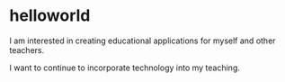 # helloworld
I am interested in creating educational applications for myself and other teachers.

I want to continue to incorporate technology into my teaching.
